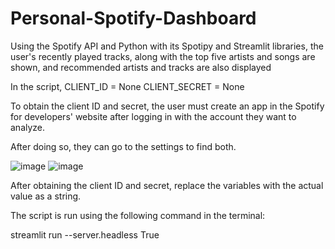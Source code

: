 # Personal-Spotify-Dashboard
Using the Spotify API and Python with its Spotipy and Streamlit libraries, the user's recently played tracks, along with the top five artists and songs are shown, and recommended artists and tracks are also displayed

In the script, 
CLIENT_ID = None
CLIENT_SECRET = None

To obtain the client ID and secret, the user must create an app in the Spotify for developers' website after logging in with the account they want to analyze.

After doing so, they can go to the settings to find both.

![image](https://github.com/nasir-syed/Personal-Spotify-Dashboard/assets/172494217/deaf2e82-8e26-4343-84da-a5dac713a656)
![image](https://github.com/nasir-syed/Personal-Spotify-Dashboard/assets/172494217/b23510a2-196f-46a8-b649-076bf8953d58)

After obtaining the client ID and secret, replace the variables with the actual value as a string.

The script is run using the following command in the terminal:

streamlit run <filepath> --server.headless True
